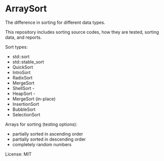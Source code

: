 # ArraySort
The difference in sorting for different data types.

This repository includes sorting source codes, how they are tested, sorting data, and reports.

Sort types:
- std::sort 
- std::stable_sort 
- QuickSort 
- IntroSort
- RadixSort
- MergeSort 
- ShellSort - 
- HeapSort - 
- MergeSort (in-place)
- InsertionSort 
- BubbleSort 
- SelectionSort

Arrays for sorting (testing options): 
- partially sorted in ascending order
- partially sorted in descending order
- completely random numbers

License: MIT
